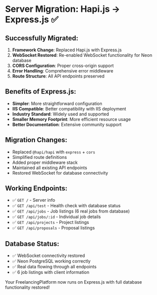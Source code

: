 # Server Migration: Hapi.js → Express.js ✅

## Successfully Migrated:
1. **Framework Change**: Replaced Hapi.js with Express.js
2. **WebSocket Restored**: Re-enabled WebSocket functionality for Neon database
3. **CORS Configuration**: Proper cross-origin support
4. **Error Handling**: Comprehensive error middleware
5. **Route Structure**: All API endpoints preserved

## Benefits of Express.js:
- **Simpler**: More straightforward configuration
- **IIS Compatible**: Better compatibility with IIS deployment
- **Industry Standard**: Widely used and supported
- **Smaller Memory Footprint**: More efficient resource usage
- **Better Documentation**: Extensive community support

## Migration Changes:
- Replaced `@hapi/hapi` with `express` + `cors`
- Simplified route definitions
- Added proper middleware stack
- Maintained all existing API endpoints
- Restored WebSocket for database connectivity

## Working Endpoints:
- ✅ `GET /` - Server info
- ✅ `GET /api/test` - Health check with database status
- ✅ `GET /api/jobs` - Job listings (6 real jobs from database)
- ✅ `GET /api/jobs/:id` - Individual job details
- ✅ `GET /api/projects` - Project listings
- ✅ `GET /api/proposals` - Proposal listings

## Database Status:
- ✅ WebSocket connectivity restored
- ✅ Neon PostgreSQL working correctly
- ✅ Real data flowing through all endpoints
- ✅ 6 job listings with client information

Your FreelancingPlatform now runs on Express.js with full database functionality restored!